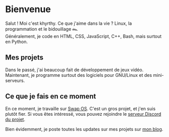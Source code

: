 # Bienvenue

Salut ! Moi c'est khyrthy. Ce que j'aime dans la vie ? Linux, la programmation et le bidouillage 🖦.  
Généralement, je code en HTML, CSS, JavaScript, C++, Bash, mais surtout en Python.

## Mes projets

Dans le passé, j'ai beaucoup fait de développement de jeux vidéo. Maintenant, je programme surtout des logiciels pour GNU/Linux et des mini-serveurs.  

## Ce que je fais en ce moment

En ce moment, je travaille sur [Swap OS](https://github.com/swap-os). C'est un gros projet, et j'en suis plutôt fier. Si vous êtes intéressé, vous pouvez rejoindre le [serveur Discord du projet](https://discord.gg/ZBTxRr7JBd).  

Bien évidemment, je poste toutes les updates sur mes projets sur [mon blog](https://khyrthy.github.io).


